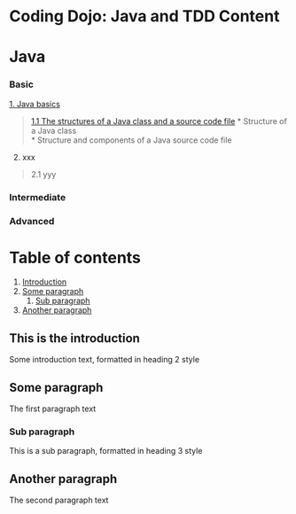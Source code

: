 # Coding Dojo: Java and TDD Content

# Java
### Basic
[1. Java basics](#)
>  [1.1 The structures of a Java class and a source code file](#)
      * Structure of a Java class  
      * Structure and components of a Java source code file 
2. xxx
> 2.1 yyy

### Intermediate


### Advanced
# Table of contents
1. [Introduction](#introduction)
2. [Some paragraph](#paragraph1)
    1. [Sub paragraph](#subparagraph1)
3. [Another paragraph](#paragraph2)

## This is the introduction <a name="introduction"></a>
Some introduction text, formatted in heading 2 style

## Some paragraph <a name="paragraph1"></a>
The first paragraph text

### Sub paragraph <a name="subparagraph1"></a>
This is a sub paragraph, formatted in heading 3 style

## Another paragraph <a name="paragraph2"></a>
The second paragraph text
